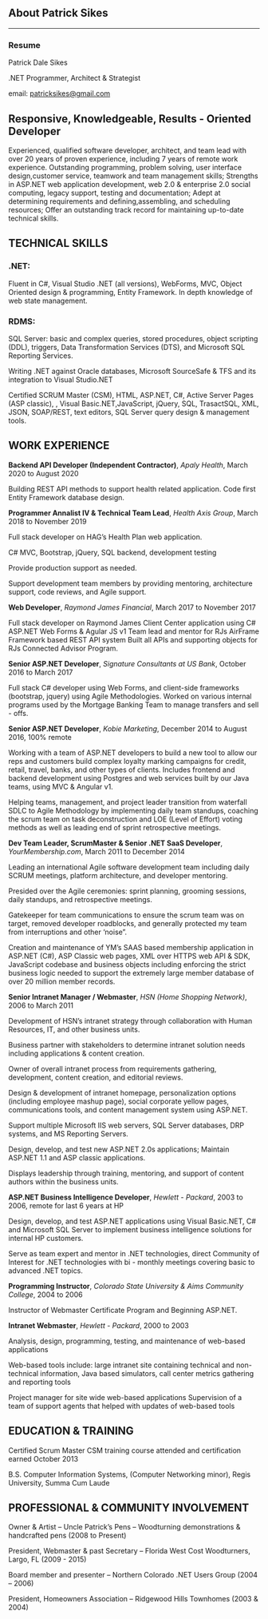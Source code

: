<h2>About Patrick Sikes</h2>
<hr />


<h3>Resume</h3>
Patrick Dale Sikes

.NET Programmer, Architect & Strategist

email: patricksikes@gmail.com

<h2>Responsive, Knowledgeable, Results - Oriented Developer</h2>

Experienced, qualified software developer, architect, and team lead with over 20 years of proven experience, including 7 years of remote work experience. Outstanding programming, problem solving, user interface design,customer service, teamwork and team management skills; Strengths in ASP.NET web application development, web 2.0 & enterprise 2.0 social computing, legacy support, testing and documentation; Adept at determining requirements and defining,assembling, and scheduling resources; Offer an outstanding track record for maintaining up-to-date technical skills.

<h2>TECHNICAL SKILLS</h2>

<h3>.NET:</h3>

Fluent in C#, Visual Studio .NET (all versions), WebForms, MVC, Object Oriented design & programming, Entity Framework.
In depth knowledge of web state management.

<h3>RDMS:</h3>

SQL Server: basic and complex queries, stored procedures, object scripting (DDL), triggers, Data Transformation Services (DTS), and Microsoft SQL Reporting Services.


Writing .NET against Oracle databases, Microsoft SourceSafe & TFS and its integration to Visual Studio.NET


Certified SCRUM Master (CSM), HTML, ASP.NET, C#, Active Server Pages (ASP classic), , Visual Basic.NET,JavaScript, jQuery, SQL, TrasactSQL, XML, JSON, SOAP/REST, text editors, SQL Server query design & management tools.

<h2>WORK EXPERIENCE</h2>

<b>Backend API Developer (Independent Contractor)</b>, 
<i>Apaly Health</i>, March 2020 to August 2020

Building REST API methods to support health related application. Code first Entity Framework database design. 


<b>Programmer Annalist IV & Technical Team Lead</b>, 
<i>Health Axis Group</i>, March 2018 to November 2019

Full stack developer on HAG’s Health Plan web application.

C# MVC, Bootstrap, jQuery, SQL backend, development testing

Provide production support as needed.

Support development team members by providing mentoring, architecture support, code reviews, and Agile support.

<b>Web Developer</b>,
<i>Raymond James Financial</i>, March 2017 to November 2017

Full stack developer on Raymond James Client Center application using C# ASP.NET Web Forms & Agular JS v1 Team lead and mentor for RJs AirFrame Framework based REST API system Built all APIs and supporting objects for RJs Connected Advisor Program.


<b>Senior ASP.NET Developer</b>,
<i>Signature Consultants at US Bank</i>, October 2016 to March 2017

Full stack C# developer using Web Forms, and client-side frameworks (bootstrap, jquery) using Agile Methodologies. Worked on various internal programs used by the Mortgage Banking Team to manage transfers and sell - offs.


<b>Senior ASP.NET Developer</b>,
<i>Kobie Marketing</i>, December 2014 to August 2016, 100% remote

Working with a team of ASP.NET developers to build a new tool to allow our reps and customers build complex loyalty marking campaigns for credit, retail, travel, banks, and other types of clients. Includes frontend and backend development using Postgres and web services built by our Java teams, using MVC & Angular v1.

Helping teams, management, and project leader transition from waterfall SDLC to Agile Methodology by implementing daily team standups, coaching the scrum team on task deconstruction and LOE (Level of Effort) voting methods as well as leading end of sprint retrospective meetings.


<b>Dev Team Leader, ScrumMaster & Senior .NET SaaS Developer</b>,
<i>YourMembership.com</i>, March 2011 to December 2014

Leading an international Agile software development team including daily SCRUM meetings, platform architecture, and developer mentoring.

Presided over the Agile ceremonies: sprint planning, grooming sessions, daily standups, and retrospective meetings.

Gatekeeper for team communications to ensure the scrum team was on target, removed developer roadblocks, and generally protected my team from interruptions and other ‘noise”.

Creation and maintenance of YM’s SAAS based membership application in ASP.NET (C#), ASP Classic web pages, XML over HTTPS web API & SDK, JavaScript codebase and business objects including enforcing the strict business logic needed to support the extremely large member database of over 20 million member records.


<b>Senior Intranet Manager / Webmaster</b>,
<i>HSN (Home Shopping Network)</i>, 2006 to March 2011

Development of HSN’s intranet strategy through collaboration with Human Resources, IT,
and other business units.

Business partner with stakeholders to determine intranet solution needs including applications & content creation.

Owner of overall intranet process from requirements gathering, development, content creation, and editorial reviews.

Design & development of intranet homepage, personalization options (including employee mashup page), social corporate yellow pages, communications tools, and content management system using ASP.NET.

Support multiple Microsoft IIS web servers, SQL Server databases, DRP systems, and MS Reporting Servers.

Design, develop, and test new ASP.NET 2.0s applications; Maintain ASP.NET 1.1 and ASP classic applications.

Displays leadership through training, mentoring, and support of content authors within the business units.

<b>ASP.NET Business Intelligence Developer</b>, 
<i>Hewlett - Packard</i>, 2003 to 2006, remote for last 6 years at HP

Design, develop, and test ASP.NET applications using Visual Basic.NET, C# and Microsoft SQL Server to implement business intelligence solutions for internal HP customers.

Serve as team expert and mentor in .NET technologies, direct Community of Interest for .NET technologies with bi - monthly meetings covering basic to advanced .NET topics.


<b>Programming Instructor</b>,
<i>Colorado State University & Aims Community College</i>, 2004 to 2006

Instructor of Webmaster Certificate Program and Beginning ASP.NET.

<b>Intranet Webmaster</b>,
<i>Hewlett - Packard</i>, 2000 to 2003

Analysis, design, programming, testing, and maintenance of web-based applications 

Web-based tools include:
large intranet site containing technical and non-technical information, Java based simulators, call center metrics gathering and reporting tools 

Project manager for site wide web-based applications
Supervision of a team of support agents that helped with updates of web-based tools 

<h2>EDUCATION & TRAINING</h2>

Certified Scrum Master CSM training course attended and certification earned October 2013

B.S. Computer Information Systems, (Computer Networking minor), Regis University, Summa Cum Laude


<h2>PROFESSIONAL & COMMUNITY INVOLVEMENT</h2>
Owner & Artist – Uncle Patrick’s Pens – Woodturning demonstrations & handcrafted pens (2008 to Present)

President, Webmaster & past Secretary – Florida West Cost Woodturners, Largo, FL (2009 - 2015)

Board member and presenter – Northern Colorado .NET Users Group (2004 – 2006)

President, Homeowners Association – Ridgewood Hills Townhomes (2003 & 2004)
